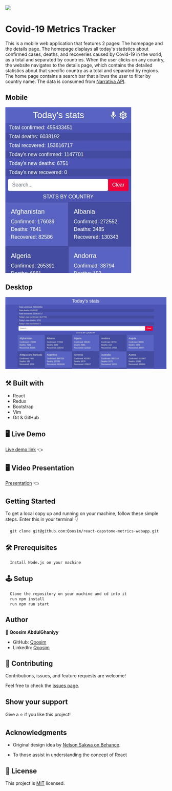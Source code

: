 ![](https://img.shields.io/badge/Microverse-blueviolet)

# Covid-19 Metrics Tracker

This is a mobile web application that features 2 pages: The homepage and the details page. The homepage displays all today's statistics about confirmed cases, deaths, and recoveries caused by Covid-19 in the world, as a total and separated by countries. When the user clicks on any country, the website navigates to the details page, which contains the detailed statistics about that specific country as a total and separated by regions. The home page contains a search bar that allows the user to filter by country name. The data is consumed from [Narrativa API](https://covid19tracking.narrativa.com/index_en.html).

## Mobile

![screenshot](./src/images/mobile.png)

## Desktop

![screenshot](./src/images/homepage.png)

## ⚒️  Built with

- React
- Redux
- Bootstrap
- Vim
- Git & GitHub

## 🖥️ Live Demo
[Live demo link]() :point_left:

## 🖥️ Video Presentation
[Presentation](https://www.loom.com/share/18031b26c52f4cb995496516577dcb94) :point_left:

## Getting Started

To get a local copy up and running on your machine, follow these simple steps.
Enter this in your terminal 👇 
``` 
  git clone git@github.com:Qoosim/react-capstone-metrics-webapp.git 
``` 
## 🛠️ Prerequisites
```
  Install Node.js on your machine
```
## 🕹️ Setup
```
  Clone the repository on your machine and cd into it
  run npm install
  run npm run start
```
## Author

👤 **Qoosim AbdulGhaniyy**

- GitHub: [Qoosim](https://github.com/Qoosim)
- LinkedIn: [Qoosim](https://www.linkedin.com/in/qoosim)

## 🤝 Contributing

Contributions, issues, and feature requests are welcome!

Feel free to check the [issues page](../../issues/).

## Show your support

Give a ⭐️ if you like this project!

## Acknowledgments

- Original design idea by [Nelson Sakwa on Behance](https://www.behance.net/sakwadesignstudio).

- To those assist in understanding the concept of React 

## 📝 License

This project is [MIT](./MIT.md) licensed.


